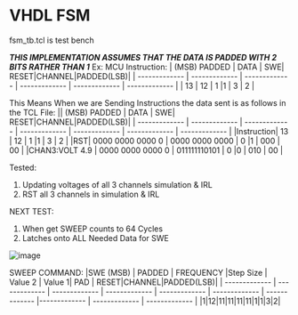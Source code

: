 # VHDL FSM

fsm_tb.tcl is test bench

***THIS IMPLEMENTATION ASSUMES THAT THE DATA IS PADDED WITH 2 BITS RATHER THAN 1***
Ex: MCU Instruction:
| (MSB) PADDED | DATA | SWE| RESET|CHANNEL|PADDED(LSB)|
| ------------- | ------------- | ------------- | ------------- | ------------- | ------------- |
| 13 | 12 | 1 |1 | 3 | 2 |

This Means When we are Sending Instructions the data sent is as follows in the TCL File: 
|| (MSB) PADDED | DATA | SWE| RESET|CHANNEL|PADDED(LSB)|
| ------------- | ------------- | ------------- | ------------- | ------------- | ------------- | ------------- |
|Instruction| 13 | 12 | 1 |1 | 3 | 2 |
|RST| 0000 0000 0000 0 | 0000 0000 0000 | 0 |1 | 000 | 00 |
|CHAN3:VOLT 4.9 | 0000 0000 0000 0 | 011111110101  | 0 |0 | 010 | 00 | 

Tested:
1. Updating voltages of all 3 channels simulation & IRL
2. RST all 3 channels in simulation & IRL 

NEXT TEST:
1. When get SWEEP counts to 64 Cycles 
2. Latches onto ALL Needed Data for SWE 

![image](https://user-images.githubusercontent.com/54678622/142094509-9a787975-b01e-477c-8ad6-d5c102bc357e.png)
 
SWEEP COMMAND: 
|SWE (MSB) | PADDED | FREQUENCY |Step Size | Value 2 | Value 1| PAD | RESET|CHANNEL|PADDED(LSB)|
| ------------- | ------------- | ------------- | ------------- | ------------- | ------------- | ------------- |------------- | ------------- | ------------- |
|1|12|11|11|11|11|1|1|3|2|
